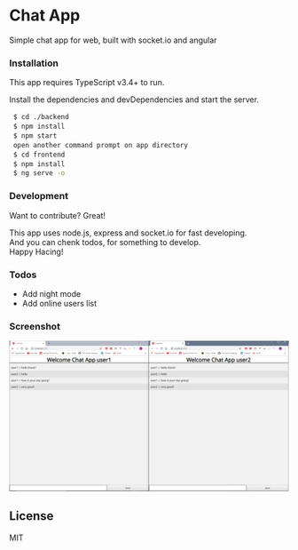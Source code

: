 # Chat App 
Simple chat app for web, built with socket.io and angular

### Installation
This app requires TypeScript v3.4+ to run.

Install the dependencies and devDependencies and start the server.

```sh
 $ cd ./backend
 $ npm install 
 $ npm start
 open another command prompt on app directory
 $ cd frontend
 $ npm install
 $ ng serve -o 
```

### Development

Want to contribute? Great!

This app uses node.js, express and socket.io for fast developing. <br>
And you can chenk todos, for something to develop.<br>
Happy Hacing!

### Todos

- Add night mode
- Add online users list

### Screenshot

![](readme.png)

License
----

MIT
